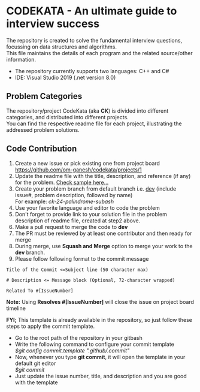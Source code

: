 # CODEKATA - An ultimate guide to interview success
The repository is created to solve the fundamental interview questions, focussing on data structures and algorithms.  
This file maintains the details of each program and the related source/other information.
* The repository currently supports two languages: C++ and C#  
* IDE: Visual Studio 2019 (.net version 8.0)  

## Problem Categories
The repository/project CodeKata (aka **CK**) is divided into different categories, and distributed into different projects.  
You can find the respective readme file for each project, illustrating the addressed problem solutions.  


## Code Contribution

1. Create a new issue or pick existing one from project board  https://github.com/om-ganesh/codekata/projects/1
2. Update the readme file with the title, description, and reference (if any) for the problem. [Check sample here...](readme-cat1.md)
3. Create your problem branch from default branch i.e. [dev](https://github.com/om-ganesh/codekata/commits/dev) (include issue#, problem description, followed by name)  
For example: _ck-24-palindrome-subash_  
4. Use your favorite language and editor to code the problem  
5. Don't forget to provide link to your solution file in the problem description of readme file, created at step2 above.
6. Make a pull request to merge the code to **dev**
7. The PR must be reviewed by at least one contributor and then ready for merge  
8. During merge, use **Squash and Merge** option to merge your work to the **dev** branch.
9. Please follow following format to the commit message  

```
Title of the Commit <=Subject line (50 character max)

# Description <= Message block (Optional, 72-character wrapped)

Related To #[IssueNumber]  
```
**Note:** Using **Resolves #[IssueNumber]** will close the issue on project board timeline

**FYI;** This template is already available in the repository, so just follow these steps to apply the commit template.  
- Go to the root path of the repository in your gitbash  
- Write the following command to configure your commit template  
_$git config commit.template ".github/.commit"_  
- Now, whenever you type **git commit**, it will open the template in your default git editor  
_$git commit_ 
- Just update the issue number, title, and description  and you are good with the template  